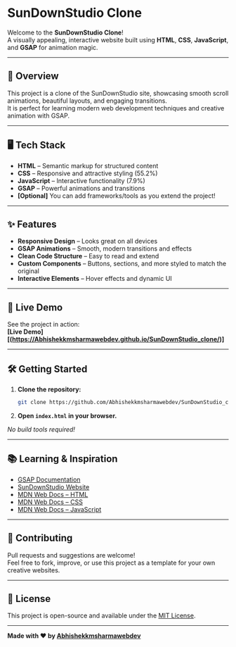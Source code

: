 # SunDownStudio Clone

Welcome to the **SunDownStudio Clone**!  
A visually appealing, interactive website built using **HTML**, **CSS**, **JavaScript**, and **GSAP** for animation magic.

---

## 🚀 Overview

This project is a clone of the SunDownStudio site, showcasing smooth scroll animations, beautiful layouts, and engaging transitions.  
It is perfect for learning modern web development techniques and creative animation with GSAP.

---

## 🖥️ Tech Stack

- **HTML** – Semantic markup for structured content
- **CSS** – Responsive and attractive styling (55.2%)
- **JavaScript** – Interactive functionality (7.9%)
- **GSAP** – Powerful animations and transitions
- **[Optional]** You can add frameworks/tools as you extend the project!

---

## ✨ Features

- **Responsive Design** – Looks great on all devices
- **GSAP Animations** – Smooth, modern transitions and effects
- **Clean Code Structure** – Easy to read and extend
- **Custom Components** – Buttons, sections, and more styled to match the original
- **Interactive Elements** – Hover effects and dynamic UI

---

## 🔗 Live Demo

See the project in action:  
**[Live Demo][(https://Abhishekkmsharmawebdev.github.io/SunDownStudio_clone/)]**

---

## 🛠️ Getting Started

1. **Clone the repository:**
   ```bash
   git clone https://github.com/Abhishekkmsharmawebdev/SunDownStudio_clone.git
   ```
2. **Open `index.html` in your browser.**

*No build tools required!*

---

## 📚 Learning & Inspiration

- [GSAP Documentation](https://greensock.com/gsap/)
- [SunDownStudio Website](https://sundownstudio.com/)
- [MDN Web Docs – HTML](https://developer.mozilla.org/en-US/docs/Web/HTML)
- [MDN Web Docs – CSS](https://developer.mozilla.org/en-US/docs/Web/CSS)
- [MDN Web Docs – JavaScript](https://developer.mozilla.org/en-US/docs/Web/JavaScript)

---

## 📝 Contributing

Pull requests and suggestions are welcome!  
Feel free to fork, improve, or use this project as a template for your own creative websites.

---

## 📄 License

This project is open-source and available under the [MIT License](LICENSE).

---

**Made with ❤️ by [Abhishekkmsharmawebdev](https://github.com/Abhishekkmsharmawebdev)**
